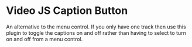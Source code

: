Video JS Caption Button
=======================

An alternative to the menu control. If you only have one track then use this plugin to toggle the captions on and off rather than having to select to turn on and off from a menu control.
